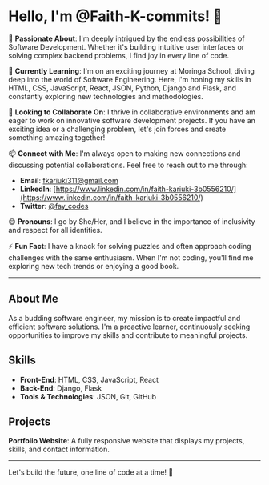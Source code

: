 # Hello, I'm @Faith-K-commits! 👋

👀 **Passionate About**: 
I'm deeply intrigued by the endless possibilities of Software Development. Whether it's building intuitive user interfaces or solving complex backend problems, I find joy in every line of code.

🌱 **Currently Learning**:
I'm on an exciting journey at Moringa School, diving deep into the world of Software Engineering. Here, I'm honing my skills in HTML, CSS, JavaScript, React, JSON, Python, Django and Flask, and constantly exploring new technologies and methodologies.

💞️ **Looking to Collaborate On**:
I thrive in collaborative environments and am eager to work on innovative software development projects. If you have an exciting idea or a challenging problem, let's join forces and create something amazing together!

📫 **Connect with Me**:
I'm always open to making new connections and discussing potential collaborations. Feel free to reach out to me through:
- **Email**: [fkariuki311@gmail.com](mailto:fkariuki311@gmail.com)
- **LinkedIn**: [https://www.linkedin.com/in/faith-kariuki-3b0556210/](https://www.linkedin.com/in/faith-kariuki-3b0556210/)
- **Twitter**: [@fay_codes](https://x.com/fay_codes)

😄 **Pronouns**: 
I go by She/Her, and I believe in the importance of inclusivity and respect for all identities.

⚡ **Fun Fact**:
I have a knack for solving puzzles and often approach coding challenges with the same enthusiasm. When I'm not coding, you'll find me exploring new tech trends or enjoying a good book.

---

## About Me

As a budding software engineer, my mission is to create impactful and efficient software solutions. I'm a proactive learner, continuously seeking opportunities to improve my skills and contribute to meaningful projects.

## Skills

- **Front-End**: HTML, CSS, JavaScript, React
- **Back-End**: Django, Flask
- **Tools & Technologies**: JSON, Git, GitHub

## Projects

**Portfolio Website**: A fully responsive website that displays my projects, skills, and contact information.

---

Let's build the future, one line of code at a time! 🚀


<!---
Faith-K-commits/Faith-K-commits is a ✨ special ✨ repository because its `README.md` (this file) appears on your GitHub profile.
You can click the Preview link to take a look at your changes.
--->
